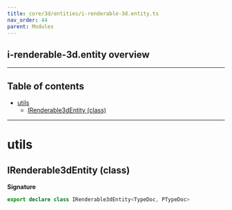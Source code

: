 ```yaml
---
title: core/3d/entities/i-renderable-3d.entity.ts
nav_order: 44
parent: Modules
---
```


## i-renderable-3d.entity overview

---

<h2 class="text-delta">Table of contents</h2>

- [utils](#utils)
  - [IRenderable3dEntity (class)](#irenderable3dentity-class)

---

# utils

## IRenderable3dEntity (class)

**Signature**

```ts
export declare class IRenderable3dEntity<TypeDoc, PTypeDoc>
```

